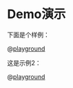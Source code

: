# Demo演示

下面是个样例：

@[playground](sample_021_Hello)


这是示例2：

@[playground](sample_021_Hello?width=400&height=200)
